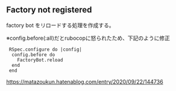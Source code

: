 ## Factory not registered
factory bot をリロードする処理を作成する。

※config.before(:all)だとrubocopに怒られたため、下記のように修正

```
 RSpec.configure do |config|
  config.before do
    FactoryBot.reload
  end
 end
```

https://matazoukun.hatenablog.com/entry/2020/09/22/144736
